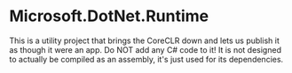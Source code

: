 # Microsoft.DotNet.Runtime

This is a utility project that brings the CoreCLR down and lets us publish it as though it were an app. Do NOT add any C# code to it! It is not designed to actually be compiled as an assembly, it's just used for its dependencies.
